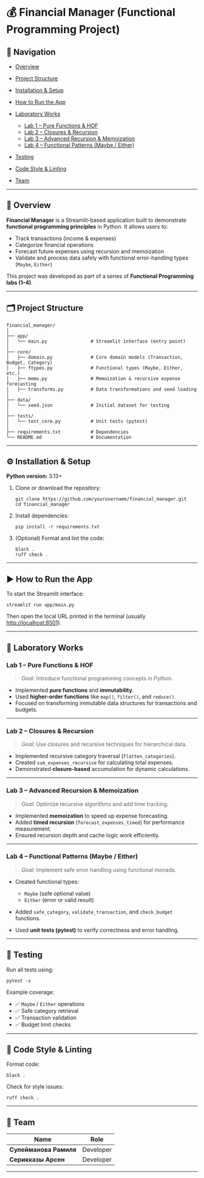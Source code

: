 # 💰 Financial Manager (Functional Programming Project)

## 🧭 Navigation

* [Overview](#-overview)
* [Project Structure](#-project-structure)
* [Installation & Setup](#-installation--setup)
* [How to Run the App](#-how-to-run-the-app)
* [Laboratory Works](#-laboratory-works)

  * [Lab 1 – Pure Functions & HOF](#lab-1--pure-functions--hof)
  * [Lab 2 – Closures & Recursion](#lab-2--closures--recursion)
  * [Lab 3 – Advanced Recursion & Memoization](#lab-3--advanced-recursion--memoization)
  * [Lab 4 – Functional Patterns (Maybe / Either)](#lab-4--functional-patterns-maybe--either)
* [Testing](#-testing)
* [Code Style & Linting](#-code-style--linting)
* [Team](#-team)

---

## 📘 Overview

**Financial Manager** is a Streamlit-based application built to demonstrate **functional programming principles** in Python.
It allows users to:

* Track transactions (income & expenses)
* Categorize financial operations
* Forecast future expenses using recursion and memoization
* Validate and process data safely with functional error-handling types (`Maybe`, `Either`)

This project was developed as part of a series of **Functional Programming labs (1–4)**.

---

## 🗂 Project Structure

```
financial_manager/
│
├── app/
│   └── main.py                # Streamlit interface (entry point)
│
├── core/
│   ├── domain.py              # Core domain models (Transaction, Budget, Category)
│   ├── ftypes.py              # Functional types (Maybe, Either, etc.)
│   ├── memo.py                # Memoization & recursive expense forecasting
│   ├── transforms.py          # Data transformations and seed loading
│
├── data/
│   └── seed.json              # Initial dataset for testing
│
├── tests/
│   └── test_core.py           # Unit tests (pytest)
│
├── requirements.txt           # Dependencies
└── README.md                  # Documentation
```

---

## ⚙️ Installation & Setup

**Python version:** 3.13+

1. Clone or download the repository:

   ```
   git clone https://github.com/yourusername/financial_manager.git
   cd financial_manager
   ```

2. Install dependencies:

   ```
   pip install -r requirements.txt
   ```

3. (Optional) Format and lint the code:

   ```
   black .
   ruff check .
   ```

---

## ▶️ How to Run the App

To start the Streamlit interface:

```
streamlit run app/main.py
```

Then open the local URL printed in the terminal (usually [http://localhost:8501](http://localhost:8501)).

---

## 🧩 Laboratory Works

### **Lab 1 – Pure Functions & HOF**

> *Goal:* Introduce functional programming concepts in Python.

* Implemented **pure functions** and **immutability**.
* Used **higher-order functions** like `map()`, `filter()`, and `reduce()`.
* Focused on transforming immutable data structures for transactions and budgets.

---

### **Lab 2 – Closures & Recursion**

> *Goal:* Use closures and recursive techniques for hierarchical data.

* Implemented recursive category traversal (`flatten_categories`).
* Created `sum_expenses_recursive` for calculating total expenses.
* Demonstrated **closure-based** accumulation for dynamic calculations.

---

### **Lab 3 – Advanced Recursion & Memoization**

> *Goal:* Optimize recursive algorithms and add time tracking.

* Implemented **memoization** to speed up expense forecasting.
* Added **timed recursion** (`forecast_expenses_timed`) for performance measurement.
* Ensured recursion depth and cache logic work efficiently.

---

### **Lab 4 – Functional Patterns (Maybe / Either)**

> *Goal:* Implement safe error handling using functional monads.

* Created functional types:

  * `Maybe` (safe optional value)
  * `Either` (error or valid result)
* Added `safe_category`, `validate_transaction`, and `check_budget` functions.
* Used **unit tests (pytest)** to verify correctness and error handling.

---

## 🧪 Testing

Run all tests using:

```
pytest -v
```

Example coverage:

* ✅ `Maybe` / `Either` operations
* ✅ Safe category retrieval
* ✅ Transaction validation
* ✅ Budget limit checks

---

## 🧹 Code Style & Linting

Format code:

```
black .
```

Check for style issues:

```
ruff check .
```

---

## 👥 Team

| Name                   | Role                                        |
| ---------------------- | ------------------------------------------- |
| **Сулейманова Рамиля** | Developer                                   |
| **Серикказы Арсен**    | Developer                                   |

---
